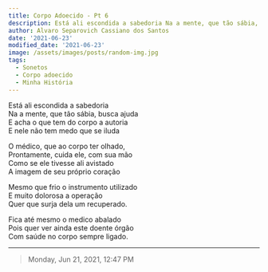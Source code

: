 ```yaml
---
title: Corpo Adoecido - Pt 6
description: Está ali escondida a sabedoria Na a mente, que tão sábia, busca ajuda
author: Alvaro Separovich Cassiano dos Santos
date: '2021-06-23'
modified_date: '2021-06-23'
image: /assets/images/posts/random-img.jpg
tags:
  - Sonetos
  - Corpo adoecido
  - Minha História
---    
```

Está ali escondida a sabedoria     
Na a mente, que tão sábia, busca ajuda     
E acha o que tem do corpo a autoria     
E nele não tem medo que se iluda     
     
O médico, que ao corpo ter olhado,     
Prontamente, cuida ele, com sua mão     
Como se ele tivesse ali avistado     
A imagem de seu próprio coração     
     
Mesmo que frio o instrumento utilizado     
E muito dolorosa a operação     
Quer que surja dela um recuperado.     
     
Fica até mesmo o medico abalado     
Pois quer ver ainda este doente órgão     
Com saúde no corpo sempre ligado.            

______

> Monday, Jun 21, 2021, 12:47 PM